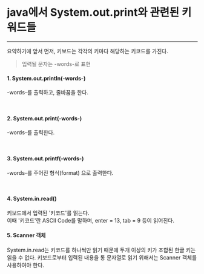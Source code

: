 # java에서 System.out.print와 관련된 키워드들

---
요약하기에 앞서 먼저, 키보드는 각각의 키마다 해당하는 키코드를 가진다.<br/>



> 입력될 문자는 -words-로 표현

#### 1. System.out.println(-words-)

-words-를 출력하고, 줄바꿈을 한다.

<br/>

#### 2. System.out.print(-words-)

-words-를 출력한다.

<br/>

#### 3. System.out.printf(-words-)

-words-를 주어진 형식(format) 으로 출력한다.

<br/>

#### 4. System.in.read()

키보드에서 입력된 '키코드'를 읽는다. <br/>
이때 '키코드'란 ASCII Code를 말하며, enter = 13, tab = 9 등이 읽어진다.
<br/>


#### 5. Scanner 객체

System.in.read는 키코드를 하나씩만 읽기 때문에 두개 이상의 키가 조합된 한글 키는 읽을 수 없다.
키보드로부터 입력된 내용을 통 문자열로 읽기 위해서는 Scanner 객체를 사용하여야 한다.

 

